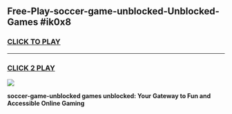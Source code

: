 
## Free-Play-soccer-game-unblocked-Unblocked-Games #ik0x8
<h3>
<a href="https://news.freeplayer.one?title=soccer-game-unblocked&ref=8M">CLICK TO PLAY</a></h3>
<hr>

<h3>
<a href="https://news.freeplayer.one?title=soccer-game-unblocked&ref=8M">CLICK 2 PLAY</a>
  
</h3>

<a href="https://news.freeplayer.one?title=soccer-game-unblocked&ref=8M"><img src="https://clearcache.store/games.png"></a>


**soccer-game-unblocked games unblocked: Your Gateway to Fun and Accessible Online Gaming**
